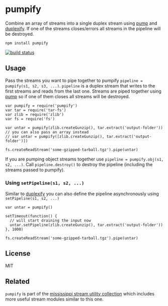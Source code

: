 <h1 id="pumpify">pumpify</h1>

<p>Combine an array of streams into a single duplex stream using <a href="https://github.com/mafintosh/pump">pump</a> and <a href="https://github.com/mafintosh/duplexify">duplexify</a>.
If one of the streams closes/errors all streams in the pipeline will be destroyed.</p>

<pre><code>npm install pumpify
</code></pre>

<p><a href="http://travis-ci.org/mafintosh/pumpify"><img src="http://img.shields.io/travis/mafintosh/pumpify.svg?style=flat" alt="build status" /></a></p>

<h2 id="usage">Usage</h2>

<p>Pass the streams you want to pipe together to pumpify <code>pipeline = pumpify(s1, s2, s3, ...)</code>.
<code>pipeline</code> is a duplex stream that writes to the first streams and reads from the last one.
Streams are piped together using <a href="https://github.com/mafintosh/pump">pump</a> so if one of them closes
all streams will be destroyed.</p>

<pre><code class="js">var pumpify = require('pumpify')
var tar = require('tar-fs')
var zlib = require('zlib')
var fs = require('fs')

var untar = pumpify(zlib.createGunzip(), tar.extract('output-folder'))
// you can also pass an array instead
// var untar = pumpify([zlib.createGunzip(), tar.extract('output-folder')])

fs.createReadStream('some-gzipped-tarball.tgz').pipe(untar)
</code></pre>

<p>If you are pumping object streams together use <code>pipeline = pumpify.obj(s1, s2, ...)</code>.
Call <code>pipeline.destroy()</code> to destroy the pipeline (including the streams passed to pumpify).</p>

<h3 id="using-%60setpipelines1%2C-s2%2C-...%60">Using <code>setPipeline(s1, s2, ...)</code></h3>

<p>Similar to <a href="https://github.com/mafintosh/duplexify">duplexify</a> you can also define the pipeline asynchronously using <code>setPipeline(s1, s2, ...)</code></p>

<pre><code class="js">var untar = pumpify()

setTimeout(function() {
  // will start draining the input now
  untar.setPipeline(zlib.createGunzip(), tar.extract('output-folder'))
}, 1000)

fs.createReadStream('some-gzipped-tarball.tgz').pipe(untar)
</code></pre>

<h2 id="license">License</h2>

<p>MIT</p>

<h2 id="related">Related</h2>

<p><code>pumpify</code> is part of the <a href="https://github.com/maxogden/mississippi">mississippi stream utility collection</a> which includes more useful stream modules similar to this one.</p>
